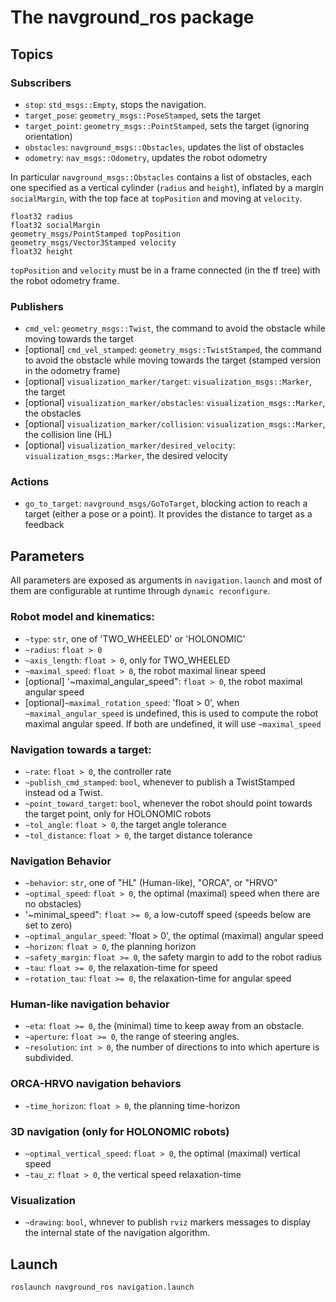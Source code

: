 The navground_ros package
=============================

Topics
----

### Subscribers

- `stop`: `std_msgs::Empty`, stops the navigation.
- `target_pose`: `geometry_msgs::PoseStamped`, sets the target
- `target_point`: `geometry_msgs::PointStamped`, sets the target (ignoring orientation)
- `obstacles`: `navground_msgs::Obstacles`, updates the list of obstacles
- `odometry`: `nav_msgs::Odometry`, updates the robot odometry

In particular `navground_msgs::Obstacles` contains a list of obstacles, each one specified as a vertical cylinder (`radius` and `height`), inflated by a  margin `socialMargin`, with the top face at `topPosition` and moving at `velocity`.
```
float32 radius
float32 socialMargin
geometry_msgs/PointStamped topPosition
geometry_msgs/Vector3Stamped velocity
float32 height
```

`topPosition` and `velocity` must be in a frame connected (in the tf tree) with the robot odometry frame.


### Publishers

- `cmd_vel`: `geometry_msgs::Twist`, the command to avoid the obstacle while moving towards the target
- [optional] `cmd_vel_stamped`:  `geometry_msgs::TwistStamped`, the command to avoid the obstacle while moving towards the target (stamped version in the odometry frame)
- [optional] `visualization_marker/target`: `visualization_msgs::Marker`, the target
- [optional] `visualization_marker/obstacles`: `visualization_msgs::Marker`, the obstacles
- [optional] `visualization_marker/collision`: `visualization_msgs::Marker`, the collision line (HL)
- [optional] `visualization_marker/desired_velocity`: `visualization_msgs::Marker`, the desired velocity

### Actions

- `go_to_target`: `navground_msgs/GoToTarget`, blocking action to reach a target (either a pose or a point). It provides the distance to target as a feedback


Parameters
----

All parameters are exposed as arguments in `navigation.launch` and most of them are configurable at runtime through `dynamic reconfigure`.

### Robot model and kinematics:
  - `~type`: `str`, one of 'TWO_WHEELED' or 'HOLONOMIC'
  - `~radius`: `float > 0`
  - `~axis_length`: `float > 0`, only for TWO_WHEELED
  - `~maximal_speed`: `float > 0`, the robot maximal linear speed
  - [optional] '~maximal_angular_speed": `float > 0`, the robot maximal angular speed
  - [optional]`~maximal_rotation_speed`: 'float > 0', when `~maximal_angular_speed` is undefined, this is used to compute the robot maximal angular speed. If both are undefined, it will use `~maximal_speed`

### Navigation towards a target:
  - `~rate`: `float > 0`, the controller rate
  - `~publish_cmd_stamped`: `bool`, whenever to publish a TwistStamped instead od a Twist.
  - `~point_toward_target`: `bool`, whenever the robot should point towards the target point, only for HOLONOMIC robots
  - `~tol_angle`: `float > 0`, the target angle tolerance
  - `~tol_distance`: `float > 0`, the target distance tolerance

### Navigation Behavior
  - `~behavior`: `str`, one of "HL" (Human-like), "ORCA", or "HRVO"
  - `~optimal_speed`: `float > 0`, the optimal (maximal) speed when there are no obstacles)
  - '~minimal_speed": `float >= 0`, a low-cutoff speed (speeds below are set to zero)
  - `~optimal_angular_speed`: 'float > 0', the optimal (maximal) angular speed
  - `~horizon`: `float > 0`, the planning horizon
  - `~safety_margin`: `float >= 0`, the safety margin to add to the robot radius
  - `~tau`: `float >= 0`, the relaxation-time for speed
  - `~rotation_tau`: `float >= 0`, the relaxation-time for angular speed

### Human-like navigation behavior

  - `~eta`: `float >= 0`, the (minimal) time to keep away from an obstacle.
  - `~aperture`: `float >= 0`, the range of steering angles.
  - `~resolution`: `int > 0`, the number of directions to into which aperture is subdivided.

### ORCA-HRVO navigation behaviors

  - `~time_horizon`: `float > 0`, the planning time-horizon

### 3D navigation (only for HOLONOMIC robots)

  - `~optimal_vertical_speed`: `float > 0`, the optimal (maximal) vertical speed
  - `~tau_z`: `float > 0`, the vertical speed relaxation-time

### Visualization
  - `~drawing`: `bool`, whnever to publish `rviz` markers messages to display the internal state of the navigation algorithm.


Launch
----

```bash
roslaunch navground_ros navigation.launch
```
